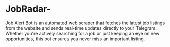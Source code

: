 # JobRadar-
Job Alert Bot is an automated web scraper that fetches the latest job listings from the  website and sends real-time updates directly to your Telegram. Whether you're actively searching for a job or just keeping an eye on new opportunities, this bot ensures you never miss an important listing.
